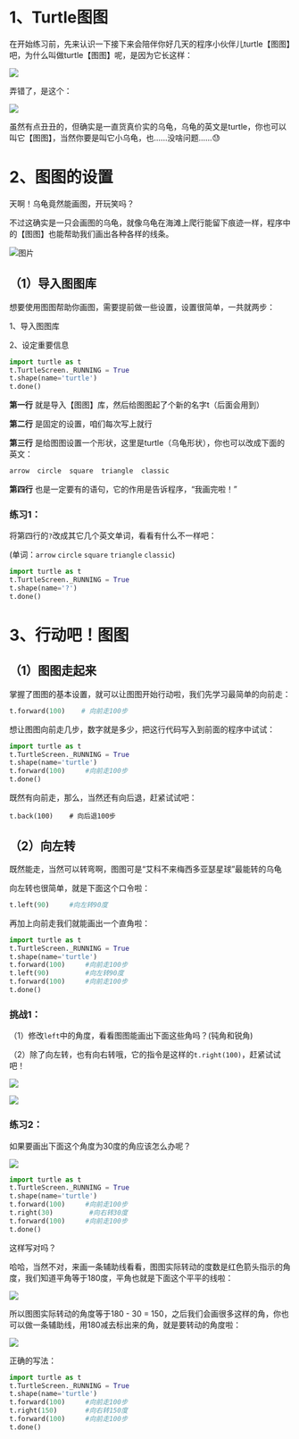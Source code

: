 # 1、Turtle图图

在开始练习前，先来认识一下接下来会陪伴你好几天的程序小伙伴儿turtle【图图】吧，为什么叫做turtle【图图】呢，是因为它长这样：

![](https://uploader.shimo.im/f/AkuqgJsogBts0F5p.png!thumbnail?fileGuid=886kd3qYgXXTyTTW)

弄错了，是这个：

![](https://uploader.shimo.im/f/4QBA56EovtcJ0piU.png!thumbnail?fileGuid=886kd3qYgXXTyTTW)

虽然有点丑丑的，但确实是一直货真价实的乌龟，乌龟的英文是turtle，你也可以叫它【图图】，当然你要是叫它小乌龟，也......没啥问题......😓

# 2、图图的设置

天啊！乌龟竟然能画图，开玩笑吗？

不过这确实是一只会画图的乌龟，就像乌龟在海滩上爬行能留下痕迹一样，程序中的【图图】也能帮助我们画出各种各样的线条。

![图片](https://uploader.shimo.im/f/VWA9RDoWLPUZWEl1.png!thumbnail?fileGuid=886kd3qYgXXTyTTW)

## （1）导入图图库

想要使用图图帮助你画图，需要提前做一些设置，设置很简单，一共就两步：

1、导入图图库

2、设定重要信息

```python
import turtle as t
t.TurtleScreen._RUNNING = True
t.shape(name='turtle')
t.done()
```
**第一行** 就是导入【图图】库，然后给图图起了个新的名字t（后面会用到）

**第二行** 是固定的设置，咱们每次写上就行

**第三行** 是给图图设置一个形状，这里是turtle（乌龟形状），你也可以改成下面的英文：

```python
arrow  circle  square  triangle  classic
```

**第四行** 也是一定要有的语句，它的作用是告诉程序，“我画完啦！”

### 练习1：

将第四行的`?`改成其它几个英文单词，看看有什么不一样吧：

(单词：`arrow` `circle` `square` `triangle` `classic`)

```python
import turtle as t
t.TurtleScreen._RUNNING = True
t.shape(name='?')
t.done()
```
# 3、行动吧！图图

## （1）图图走起来

掌握了图图的基本设置，就可以让图图开始行动啦，我们先学习最简单的向前走：

```python
t.forward(100)    # 向前走100步
```
想让图图向前走几步，数字就是多少，把这行代码写入到前面的程序中试试：

```python
import turtle as t
t.TurtleScreen._RUNNING = True
t.shape(name='turtle')
t.forward(100)     #向前走100步
t.done()
```
既然有向前走，那么，当然还有向后退，赶紧试试吧：

```plain
t.back(100)    # 向后退100步
```
## （2）向左转

既然能走，当然可以转弯啊，图图可是“艾科不来梅西多亚瑟星球”最能转的乌龟

向左转也很简单，就是下面这个口令啦：

```python
t.left(90)     #向左转90度
```
再加上向前走我们就能画出一个直角啦：

```python
import turtle as t
t.TurtleScreen._RUNNING = True
t.shape(name='turtle')
t.forward(100)     #向前走100步
t.left(90)         #向左转90度
t.forward(100)     #向前走100步
t.done()
```

### 挑战1：

（1）修改`left`中的角度，看看图图能画出下面这些角吗？(钝角和锐角)

（2）除了向左转，也有向右转哦，它的指令是这样的`t.right(100)`，赶紧试试吧！

![](https://uploader.shimo.im/f/2n3ynCWK6sZdJfPG.png!thumbnail?fileGuid=886kd3qYgXXTyTTW)

![](https://uploader.shimo.im/f/EWcUBkt7VGHNeHxO.png!thumbnail?fileGuid=886kd3qYgXXTyTTW)

### 练习2：

如果要画出下面这个角度为30度的角应该怎么办呢？

![](https://uploader.shimo.im/f/TgUIqgO5xkqSAqPa.png!thumbnail?fileGuid=886kd3qYgXXTyTTW)

```python
import turtle as t
t.TurtleScreen._RUNNING = True
t.shape(name='turtle')
t.forward(100)     #向前走100步
t.right(30)         #向右转30度
t.forward(100)     #向前走100步
t.done()
```
这样写对吗？

哈哈，当然不对，来画一条辅助线看看，图图实际转动的度数是红色箭头指示的角度，我们知道平角等于180度，平角也就是下面这个平平的线啦：

![](https://uploader.shimo.im/f/nAb3zgK10t64OOCh.png!thumbnail?fileGuid=886kd3qYgXXTyTTW)

所以图图实际转动的角度等于180 - 30 = 150，之后我们会画很多这样的角，你也可以做一条辅助线，用180减去标出来的角，就是要转动的角度啦：

![](https://uploader.shimo.im/f/axJJ8Qi6C7kXJ2iT.png!thumbnail?fileGuid=886kd3qYgXXTyTTW)

正确的写法：

```python
import turtle as t
t.TurtleScreen._RUNNING = True
t.shape(name='turtle')
t.forward(100)     #向前走100步
t.right(150)       #向右转150度
t.forward(100)     #向前走100步
t.done()
```

